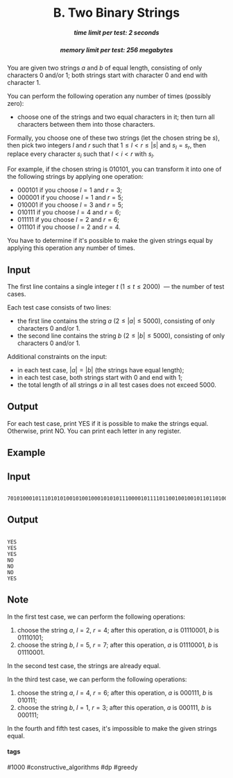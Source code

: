 <h1 style='text-align: center;'> B. Two Binary Strings</h1>

<h5 style='text-align: center;'>time limit per test: 2 seconds</h5>
<h5 style='text-align: center;'>memory limit per test: 256 megabytes</h5>

You are given two strings $a$ and $b$ of equal length, consisting of only characters 0 and/or 1; both strings start with character 0 and end with character 1. 

You can perform the following operation any number of times (possibly zero): 

* choose one of the strings and two equal characters in it; then turn all characters between them into those characters.

Formally, you choose one of these two strings (let the chosen string be $s$), then pick two integers $l$ and $r$ such that $1 \le l < r \le |s|$ and $s_l = s_r$, then replace every character $s_i$ such that $l < i < r$ with $s_l$.

For example, if the chosen string is 010101, you can transform it into one of the following strings by applying one operation:

* 000101 if you choose $l = 1$ and $r = 3$;
* 000001 if you choose $l = 1$ and $r = 5$;
* 010001 if you choose $l = 3$ and $r = 5$;
* 010111 if you choose $l = 4$ and $r = 6$;
* 011111 if you choose $l = 2$ and $r = 6$;
* 011101 if you choose $l = 2$ and $r = 4$.

You have to determine if it's possible to make the given strings equal by applying this operation any number of times.

## Input

The first line contains a single integer $t$ ($1 \le t \le 2000$)  — the number of test cases.

Each test case consists of two lines: 

* the first line contains the string $a$ ($2 \le |a| \le 5000$), consisting of only characters 0 and/or 1.
* the second line contains the string $b$ ($2 \le |b| \le 5000$), consisting of only characters 0 and/or 1.

Additional constraints on the input: 

* in each test case, $|a| = |b|$ (the strings have equal length);
* in each test case, both strings start with 0 and end with 1;
* the total length of all strings $a$ in all test cases does not exceed $5000$.
## Output

For each test case, print YES if it is possible to make the strings equal. Otherwise, print NO. You can print each letter in any register.

## Example

## Input


```

7010100010111010101001010010001010101110000101111011001001001011011010001011011
```
## Output


```

YES
YES
YES
NO
NO
NO
YES

```
## Note

In the first test case, we can perform the following operations: 

1. choose the string $a$, $l = 2$, $r = 4$; after this operation, $a$ is 01110001, $b$ is 01110101;
2. choose the string $b$, $l = 5$, $r = 7$; after this operation, $a$ is 01110001, $b$ is 01110001.

In the second test case, the strings are already equal.

In the third test case, we can perform the following operations: 

1. choose the string $a$, $l = 4$, $r = 6$; after this operation, $a$ is 000111, $b$ is 010111;
2. choose the string $b$, $l = 1$, $r = 3$; after this operation, $a$ is 000111, $b$ is 000111;

In the fourth and fifth test cases, it's impossible to make the given strings equal.



#### tags 

#1000 #constructive_algorithms #dp #greedy 